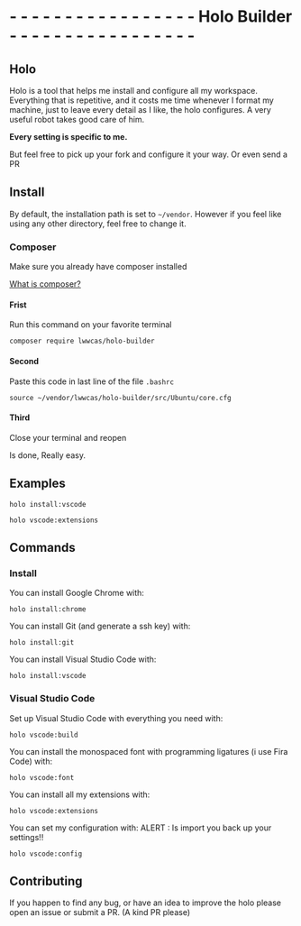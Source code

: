  #   - - - - - - - - - - - - - - - - -   Holo Builder  - - - - - - - - - - - - - - - - - 

## Holo
Holo is a tool that helps me install and configure all my workspace.
Everything that is repetitive, and it costs me time whenever I format my machine, just to leave every detail as I like, the holo configures. A very useful robot takes good care of him.

**Every setting is specific to me.**

But feel free to pick up your fork and configure it your way. Or even send a PR

## Install

By default, the installation path is set to `~/vendor`. However if you feel like using any other directory, feel free to change it.

### Composer 

Make sure you already have composer installed

[What is composer?](https://getcomposer.org/)

 #### Frist
 
 Run this command on your favorite terminal
 
```
composer require lwwcas/holo-builder
```

#### Second

Paste this code in last line of the file `.bashrc`

```  
source ~/vendor/lwwcas/holo-builder/src/Ubuntu/core.cfg
```

#### Third

Close your terminal and reopen

Is done,  Really easy.



## Examples

```  
holo install:vscode
```

```  
holo vscode:extensions
```

## Commands

### Install

You can install Google Chrome with:

```  
holo install:chrome
```

You can install Git (and generate a ssh key) with:

```  
holo install:git
```

You can install Visual Studio Code with:

```  
holo install:vscode
```

### Visual Studio Code

Set up Visual Studio Code with everything you need with:

```  
holo vscode:build
```

You can install the monospaced font with programming ligatures (i use Fira Code) with:

```  
holo vscode:font
```

You can install all my extensions with:

```  
holo vscode:extensions
```

You can set my configuration with:
ALERT : Is import you back up your settings!!
```  
holo vscode:config
```

## Contributing

If you happen to find any bug, or have an idea to improve the holo please open an issue or submit a PR.
(A kind PR please)
